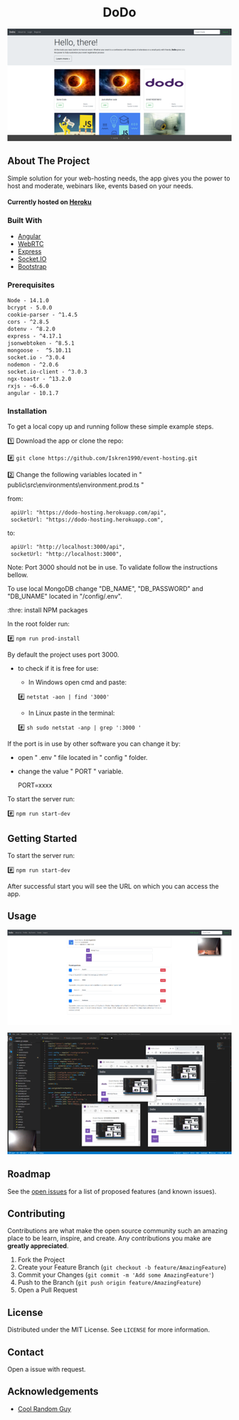 <h1 align="center" href="https://dodo-hosting.herokuapp.com">DoDo</h1>





[![Alt][home-events-screenshot]](https://dodo-hosting.herokuapp.com/)

## About The Project

   Simple solution for your web-hosting needs, the app gives you the power to host and moderate, webinars like, events based on your needs.

#### Currently hosted on [Heroku](https://dodo-hosting.herokuapp.com/) 


### Built With

* [Angular](https://angular.io)
* [WebRTC](https://webrtc.org)
* [Express](https://expressjs.com)
* [Socket.IO](https://socket.io)
* [Bootstrap](https://getbootstrap.com)


### Prerequisites
    
    Node - 14.1.0
    bcrypt - 5.0.0
    cookie-parser - ^1.4.5
    cors - ^2.8.5
    dotenv - ^8.2.0
    express - ^4.17.1
    jsonwebtoken - ^8.5.1
    mongoose -  ^5.10.11
    socket.io - ^3.0.4
    nodemon - ^2.0.6
    socket.io-client - ^3.0.3
    ngx-toastr - ^13.2.0
    rxjs - ~6.6.0
    angular - 10.1.7


### Installation


To get a local copy up and running follow these simple example steps.

 :one: Download the app or clone the repo:

  
   :hash:  `` git clone https://github.com/Iskren1990/event-hosting.git ``
   

 :two: Change the following variables located in " public\src\environments\environment.prod.ts "

   from:

     apiUrl: "https://dodo-hosting.herokuapp.com/api",
     socketUrl: "https://dodo-hosting.herokuapp.com", 

   to: 

     apiUrl: "http://localhost:3000/api",
     socketUrl: "http://localhost:3000",

Note: Port 3000 should not be in use. To validate follow the instructions bellow.

To use local MongoDB change "DB_NAME", "DB_PASSWORD" and "DB_UNAME" located in "/config/.env".
 
 :thre: install NPM packages

In the root folder run: 

	
   :hash: `` npm run prod-install ``
	

By default the project uses port 3000.

 - to check if it is free for use:

   - In Windows open cmd and paste:


   :hash: `` netstat -aon | find '3000' ``
	

   - In Linux paste in the terminal:


   :hash: ```sh sudo netstat -anp | grep ':3000 ' ```
	

If the port is in use by other software you can change it by:

 - open " .env " file located in " config " folder.
 - change the value " PORT " variable.
	
	PORT=xxxx

To start the server run:

	
   :hash: `` npm run start-dev ``


## Getting Started


To start the server run:


   :hash: `` npm run start-dev ``


After successful start you will see the URL on which you can access the app.


## Usage

[![Alt][event-page-screenshot]](https://dodo-hosting.herokuapp.com/)

[![Alt][share-screen-screenshot]](https://dodo-hosting.herokuapp.com/)


## Roadmap

See the [open issues](https://github.com/Iskren1990/event-hosting/issues) for a list of proposed features (and known issues).


## Contributing

Contributions are what make the open source community such an amazing place to be learn, inspire, and create. Any contributions you make are **greatly appreciated**.

1. Fork the Project
2. Create your Feature Branch (`git checkout -b feature/AmazingFeature`)
3. Commit your Changes (`git commit -m 'Add some AmazingFeature'`)
4. Push to the Branch (`git push origin feature/AmazingFeature`)
5. Open a Pull Request


## License

Distributed under the MIT License. See `LICENSE` for more information.


## Contact

Open a issue with request.


## Acknowledgements

* [Cool Random Guy](https://www.youtube.com/watch?v=JhyY8LdAQHU&list=PLK0STOMCFms4nXm1bRUdjhPg0coxI2U6h&index=3)



[home-events-screenshot]: images/screenshot.png
[event-page-screenshot]: images/screenshot3.png
[share-screen-screenshot]: images/screenshot2.png